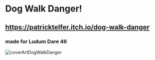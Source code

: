 # Dog Walk Danger!
## https://patricktelfer.itch.io/dog-walk-danger
### made for Ludum Dare 46

![coverArtDogWalkDanger](https://user-images.githubusercontent.com/42557335/79701696-1d217700-826d-11ea-83bc-419cabe78537.png)
